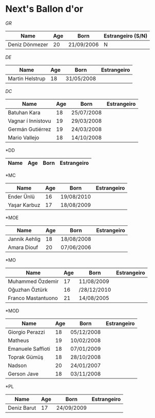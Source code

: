 # Next's Ballon d'or 

*GR*

| Name           | Age | Born       | Estrangeiro (S/N) |
| -------------- | --- | ---------- | ----------------- |
| Deniz Dönmezer | 20  | 21/09/2006 | N                 |

*DE*

| Name            | Age | Born       | Estrangeiro |
| --------------- | --- | ---------- | ----------- |
| Martin Helstrup | 18  | 31/05/2008 |             |

*DC*

| Name               | Age | Born       | Estrangeiro |
| ------------------ | --- | ---------- | ----------- |
| Batuhan Kara       | 18  | 25/07/2008 |             |
| Vagnar í Innistovu | 19  | 29/03/2008 |             |
| Germán Gutiérrez   | 19  | 24/03/2008 |             |
| Mario Vallejo      | 18  | 14/10/2008 |             |

*DD

| Name | Age | Born | Estrangeiro |
| ---- | --- | ---- | ----------- |

*MC

| Name         | Age | Born       | Estrangeiro |
| ------------ | --- | ---------- | ----------- |
| Ender Ünlü   | 16  | 19/08/2010 |             |
| Yaşar Karbuz | 17  | 18/08/2009 |             |

*MOE

| Name          | Age | Born       | Estrangeiro |
| ------------- | --- | ---------- | ----------- |
| Jannik Aehlig | 18  | 18/08/2008 |             |
| Amara Diouf   | 20  | 07/06/2006 |             |

*MO

| Name               | Age | Born        | Estrangeiro |
| ------------------ | --- | ----------- | ----------- |
| Muhammed Özdemir   | 17  | 11/08/2009  |             |
| Oğuzhan Öztürk     | 16  | /28/12/2010 |             |
| Franco Mastantuono | 21  | 14/08/2005  |             |

*MOD

| Name              | Age | Born       | Estrangeiro |
| ----------------- | --- | ---------- | ----------- |
| Giorgio Perazzi   | 18  | 05/12/2008 |             |
| Matheus           | 19  | 10/02/2008 |             |
| Emanuele Saffioti | 18  | 07/01/2009 |             |
| Toprak Gümüş      | 18  | 28/10/2008 |             |
| Nadson            | 20  | 24/01/2007 |             |
| Gerson Jave       | 18  | 03/11/2008 |             |

*PL

| Name        | Age | Born       | Estrangeiro |
| ----------- | --- | ---------- | ----------- |
| Deniz Barut | 17  | 24/09/2009 |             |
